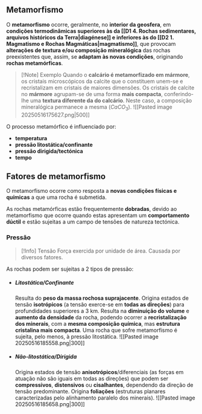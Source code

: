 ## Metamorfismo
O **metamorfismo** ocorre, geralmente, no **interior da geosfera**, em **condições termodinâmicas superiores às da [[D1 4. Rochas sedimentares, arquivos históricos da Terra|diagénese]] e inferiores às do [[D2 1. Magmatismo e Rochas Magmáticas|magmatismo]]**, que provocam **alterações de textura e/ou composição mineralógica** das rochas preexistentes que, assim, se **adaptam às novas condições**, originando **rochas metamórficas**.

>[!Note] Exemplo
>Quando o **calcário é metamorfizado em mármore**, os cristais microscópicos da calcite que o constituem unem-se e recristalizam em cristais de maiores dimensões. Os cristais de calcite no **mármore** agrupam-se de uma forma **mais compacta**, conferindo-lhe uma **textura diferente da do calcário**. Neste caso, a composição mineralógica permanece a mesma ($CaCO_3$).
>![[Pasted image 20250516175627.png|500]]

O processo metamórfico é influenciado por:
- **temperatura**
- **pressão litostática/confinante**
- **pressão dirigida/tectónica**
- **tempo**

## Fatores de metamorfismo
O metamorfismo ocorre como resposta a **novas condições físicas e químicas** a que uma rocha é submetida.

As rochas metamórficas estão frequentemente **dobradas**, devido ao metamorfismo que ocorre quando estas apresentam um **comportamento dúctil** e estão sujeitas a um campo de tensões de natureza tectónica.
### Pressão
>[!Info] Tensão
>Força exercida por unidade de área. Causada por diversos fatores.

As rochas podem ser sujeitas a 2 tipos de pressão:
- ##### Litostática/Confinante
	Resulta do **peso da massa rochosa suprajacente**.
	Origina estados de tensão **isotrópicos** (a tensão exerce-se em **todas as direções**) para profundidades superiores a 3 km.
	Resulta na **diminuição do volume** e **aumento da densidade** da rocha, podendo ocorrer a **recristalização dos minerais**, com a **mesma composição química**, mas **estrutura cristalina mais compacta**.
	Uma rocha que sofre metamorfismo é sujeita, pelo menos, à pressão litostática.
	![[Pasted image 20250516185558.png|300]]
- ##### Não-litostática/Dirigida
	Origina estados de tensão **anisotrópicos**/diferenciais (as forças em atuação não são iguais em todas as direções) que podem ser **compressivos**, **distensivos** ou **cisalhantes**, dependendo da direção de tensão predominante.
	Origina **foliações** (estruturas planares caracterizadas pelo alinhamento paralelo dos minerais).
	![[Pasted image 20250516185658.png|300]]